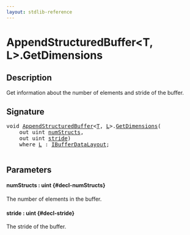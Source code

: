 ```yaml
---
layout: stdlib-reference
---
```


# AppendStructuredBuffer\<T, L\>\.GetDimensions

## Description

Get information about the number of elements and stride of the buffer.



## Signature 

<pre>
<span class="code_keyword">void</span> <a href="/stdlib-reference/types/appendstructuredbuffer-06g/index" class="code_type">AppendStructuredBuffer</a>&lt;<a href="/stdlib-reference/types/appendstructuredbuffer-06g/index#typeparam-T" class="code_type">T</a>, <a href="/stdlib-reference/types/appendstructuredbuffer-06g/index#typeparam-L" class="code_type">L</a>&gt;.<a href="/stdlib-reference/types/appendstructuredbuffer-06g/getdimensions-03">GetDimensions</a>(
    <span class="code_keyword">out</span> <span class="code_keyword">uint</span> <a href="/stdlib-reference/types/appendstructuredbuffer-06g/getdimensions-03#decl-numStructs" class="code_param">numStructs</a>,
    <span class="code_keyword">out</span> <span class="code_keyword">uint</span> <a href="/stdlib-reference/types/appendstructuredbuffer-06g/getdimensions-03#decl-stride" class="code_param">stride</a>)
    <span class='code_keyword'>where</span> <a href="/stdlib-reference/types/appendstructuredbuffer-06g/index#typeparam-L" class="code_type">L</a> : <a href="/stdlib-reference/interfaces/ibufferdatalayout-017b/index" class="code_type">IBufferDataLayout</a>;

</pre>

## Parameters

#### numStructs  : uint {#decl-numStructs}
The number of elements in the buffer.

#### stride  : uint {#decl-stride}
The stride of the buffer.


